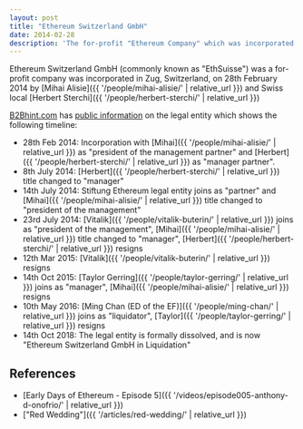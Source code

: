 ```yaml
---
layout: post
title: "Ethereum Switzerland GmbH"
date: 2014-02-28
description: 'The for-profit "Ethereum Company" which was incorporated in Zug in February 2014'
---
```


Ethereum Switzerland GmbH (commonly known as "EthSuisse") was a for-profit company was incorporated in Zug, Switzerland, on 28th February 2014 by [Mihai Alisie]({{ '/people/mihai-alisie/' | relative_url }}) and Swiss local [Herbert Sterchi]({{ '/people/herbert-sterchi/' | relative_url }}) 

[B2Bhint.com](https://b2bhint.com) has [public information](https://b2bhint.com/en/company/ch/ethereum-switzerland-gmbh-in-liquidation--CHE-349.816.493) on the legal entity which shows the following timeline:

* 28th Feb 2014: Incorporation with [Mihai]({{ '/people/mihai-alisie/' | relative_url }}) as "president of the management partner" and [Herbert]({{ '/people/herbert-sterchi/' | relative_url }}) as "manager partner".
* 8th July 2014: [Herbert]({{ '/people/herbert-sterchi/' | relative_url }}) title changed to "manager"
* 14th July 2014: Stiftung Ethereum legal entity joins as "partner" and [Mihai]({{ '/people/mihai-alisie/' | relative_url }}) title changed to "president of the management"
* 23rd July 2014: [Vitalik]({{ '/people/vitalik-buterin/' | relative_url }}) joins as "president of the management", [Mihai]({{ '/people/mihai-alisie/' | relative_url }}) title changed to "manager", [Herbert]({{ '/people/herbert-sterchi/' | relative_url }}) resigns
* 12th Mar 2015: [Vitalik]({{ '/people/vitalik-buterin/' | relative_url }}) resigns
* 14th Oct 2015: [Taylor Gerring]({{ '/people/taylor-gerring/' | relative_url }}) joins as "manager", [Mihai]({{ '/people/mihai-alisie/' | relative_url }}) resigns
* 10th May 2016: [Ming Chan (ED of the EF)]({{ '/people/ming-chan/' | relative_url }}) joins as "liquidator", [Taylor]({{ '/people/taylor-gerring/' | relative_url }}) resigns
* 14th Oct 2018: The legal entity is formally dissolved, and is now "Ethereum Switzerland GmbH in Liquidation"

## References

- [Early Days of Ethereum - Episode 5]({{ '/videos/episode005-anthony-d-onofrio/' | relative_url }})
- ["Red Wedding"]({{ '/articles/red-wedding/' | relative_url }})
